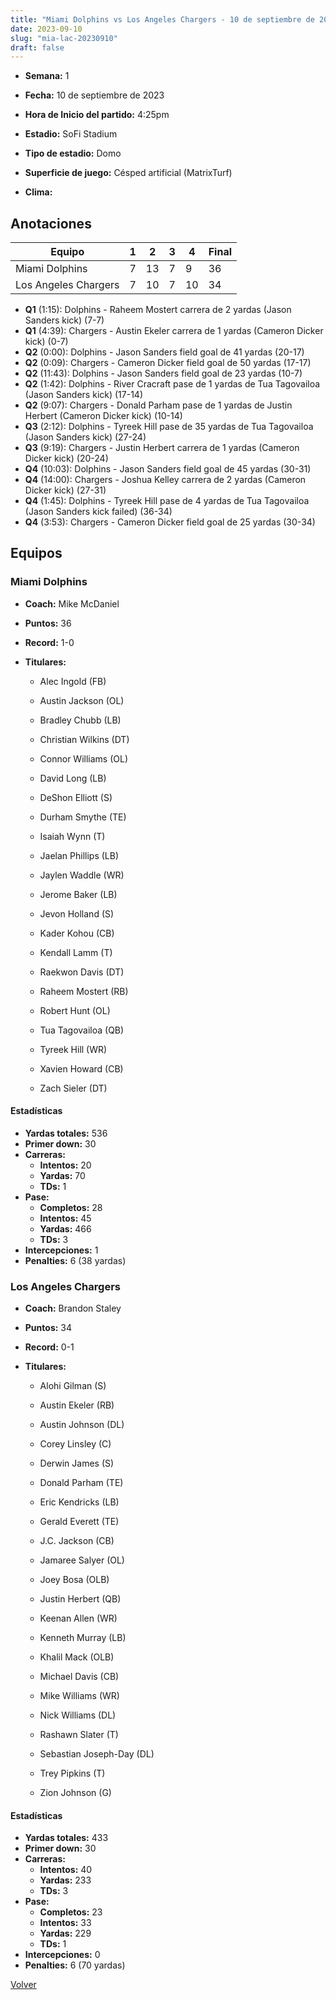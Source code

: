 ```yaml
---
title: "Miami Dolphins vs Los Angeles Chargers - 10 de septiembre de 2023"
date: 2023-09-10
slug: "mia-lac-20230910"
draft: false
---
```


* **Semana:** 1
* **Fecha:** 10 de septiembre de 2023

* **Hora de Inicio del partido:** 4:25pm
* **Estadio:** SoFi Stadium
* **Tipo de estadio:** Domo
* **Superficie de juego:** Césped artificial (MatrixTurf)
* **Clima:** 





## Anotaciones
| Equipo | 1 | 2 | 3 | 4 | Final |
|--------|---|---|---|---|-------|
| Miami Dolphins  | 7 | 13 | 7 | 9  | 36 |
| Los Angeles Chargers  | 7 | 10 | 7 | 10  | 34 |
* **Q1** (1:15): Dolphins - Raheem Mostert carrera de 2 yardas (Jason Sanders kick) (7-7)
* **Q1** (4:39): Chargers - Austin Ekeler carrera de 1 yardas (Cameron Dicker kick) (0-7)
* **Q2** (0:00): Dolphins - Jason Sanders field goal de 41 yardas (20-17)
* **Q2** (0:09): Chargers - Cameron Dicker field goal de 50 yardas (17-17)
* **Q2** (11:43): Dolphins - Jason Sanders field goal de 23 yardas (10-7)
* **Q2** (1:42): Dolphins - River Cracraft pase de 1 yardas de Tua Tagovailoa (Jason Sanders kick) (17-14)
* **Q2** (9:07): Chargers - Donald Parham pase de 1 yardas de Justin Herbert (Cameron Dicker kick) (10-14)
* **Q3** (2:12): Dolphins - Tyreek Hill pase de 35 yardas de Tua Tagovailoa (Jason Sanders kick) (27-24)
* **Q3** (9:19): Chargers - Justin Herbert carrera de 1 yardas (Cameron Dicker kick) (20-24)
* **Q4** (10:03): Dolphins - Jason Sanders field goal de 45 yardas (30-31)
* **Q4** (14:00): Chargers - Joshua Kelley carrera de 2 yardas (Cameron Dicker kick) (27-31)
* **Q4** (1:45): Dolphins - Tyreek Hill pase de 4 yardas de Tua Tagovailoa (Jason Sanders kick failed) (36-34)
* **Q4** (3:53): Chargers - Cameron Dicker field goal de 25 yardas (30-34)


## Equipos


### Miami Dolphins
* **Coach:** Mike McDaniel
* **Puntos:** 36
* **Record:** 1-0
* **Titulares:** 

  * Alec Ingold (FB) 

  * Austin Jackson (OL) 

  * Bradley Chubb (LB) 

  * Christian Wilkins (DT) 

  * Connor Williams (OL) 

  * David Long (LB) 

  * DeShon Elliott (S) 

  * Durham Smythe (TE) 

  * Isaiah Wynn (T) 

  * Jaelan Phillips (LB) 

  * Jaylen Waddle (WR) 

  * Jerome Baker (LB) 

  * Jevon Holland (S) 

  * Kader Kohou (CB) 

  * Kendall Lamm (T) 

  * Raekwon Davis (DT) 

  * Raheem Mostert (RB) 

  * Robert Hunt (OL) 

  * Tua Tagovailoa (QB) 

  * Tyreek Hill (WR) 

  * Xavien Howard (CB) 

  * Zach Sieler (DT) 

#### Estadísticas
* **Yardas totales:** 536
* **Primer down:** 30
* **Carreras:**
  * **Intentos:** 20
  * **Yardas:** 70
  * **TDs:** 1
* **Pase:**
  * **Completos:** 28
  * **Intentos:** 45
  * **Yardas:** 466
  * **TDs:** 3
* **Intercepciones:** 1
* **Penalties:** 6 (38 yardas)

### Los Angeles Chargers
* **Coach:** Brandon Staley
* **Puntos:** 34
* **Record:** 0-1
* **Titulares:** 

  * Alohi Gilman (S) 

  * Austin Ekeler (RB) 

  * Austin Johnson (DL) 

  * Corey Linsley (C) 

  * Derwin James (S) 

  * Donald Parham (TE) 

  * Eric Kendricks (LB) 

  * Gerald Everett (TE) 

  * J.C. Jackson (CB) 

  * Jamaree Salyer (OL) 

  * Joey Bosa (OLB) 

  * Justin Herbert (QB) 

  * Keenan Allen (WR) 

  * Kenneth Murray (LB) 

  * Khalil Mack (OLB) 

  * Michael Davis (CB) 

  * Mike Williams (WR) 

  * Nick Williams (DL) 

  * Rashawn Slater (T) 

  * Sebastian Joseph-Day (DL) 

  * Trey Pipkins (T) 

  * Zion Johnson (G) 

#### Estadísticas
* **Yardas totales:** 433
* **Primer down:** 30
* **Carreras:**
  * **Intentos:** 40
  * **Yardas:** 233
  * **TDs:** 3
* **Pase:**
  * **Completos:** 23
  * **Intentos:** 33
  * **Yardas:** 229
  * **TDs:** 1
* **Intercepciones:** 0
* **Penalties:** 6 (70 yardas)


[Volver](/historia/2023)
